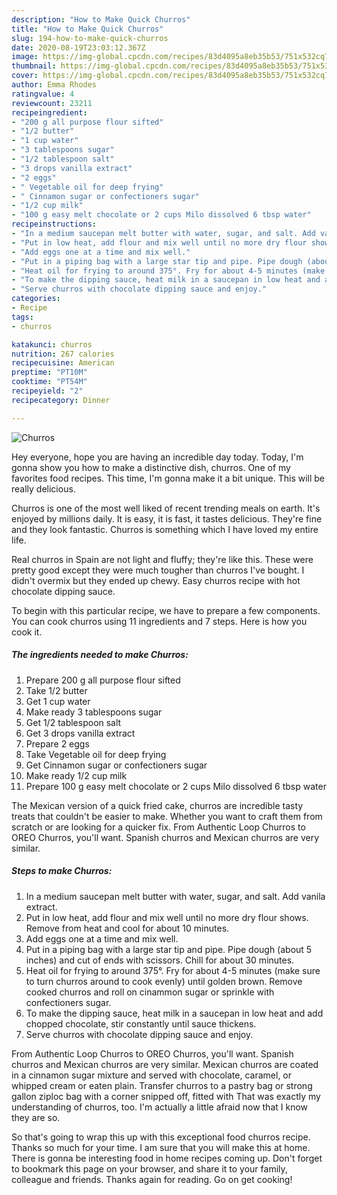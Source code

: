 ```yaml
---
description: "How to Make Quick Churros"
title: "How to Make Quick Churros"
slug: 194-how-to-make-quick-churros
date: 2020-08-19T23:03:12.367Z
image: https://img-global.cpcdn.com/recipes/83d4095a8eb35b53/751x532cq70/churros-recipe-main-photo.jpg
thumbnail: https://img-global.cpcdn.com/recipes/83d4095a8eb35b53/751x532cq70/churros-recipe-main-photo.jpg
cover: https://img-global.cpcdn.com/recipes/83d4095a8eb35b53/751x532cq70/churros-recipe-main-photo.jpg
author: Emma Rhodes
ratingvalue: 4
reviewcount: 23211
recipeingredient:
- "200 g all purpose flour sifted"
- "1/2 butter"
- "1 cup water"
- "3 tablespoons sugar"
- "1/2 tablespoon salt"
- "3 drops vanilla extract"
- "2 eggs"
- " Vegetable oil for deep frying"
- " Cinnamon sugar or confectioners sugar"
- "1/2 cup milk"
- "100 g easy melt chocolate or 2 cups Milo dissolved 6 tbsp water"
recipeinstructions:
- "In a medium saucepan melt butter with water, sugar, and salt. Add vanila extract."
- "Put in low heat, add flour and mix well until no more dry flour shows. Remove from heat and cool for about 10 minutes."
- "Add eggs one at a time and mix well."
- "Put in a piping bag with a large star tip and pipe. Pipe dough (about 5 inches) and cut of ends with scissors. Chill for about 30 minutes."
- "Heat oil for frying to around 375°. Fry for about 4-5 minutes (make sure to turn churros around to cook evenly) until golden brown. Remove cooked churros and roll on cinammon sugar or sprinkle with confectioners sugar."
- "To make the dipping sauce, heat milk in a saucepan in low heat and add chopped chocolate, stir constantly until sauce thickens."
- "Serve churros with chocolate dipping sauce and enjoy."
categories:
- Recipe
tags:
- churros

katakunci: churros 
nutrition: 267 calories
recipecuisine: American
preptime: "PT10M"
cooktime: "PT54M"
recipeyield: "2"
recipecategory: Dinner

---
```



![Churros](https://img-global.cpcdn.com/recipes/83d4095a8eb35b53/751x532cq70/churros-recipe-main-photo.jpg)

Hey everyone, hope you are having an incredible day today. Today, I'm gonna show you how to make a distinctive dish, churros. One of my favorites food recipes. This time, I'm gonna make it a bit unique. This will be really delicious.

Churros is one of the most well liked of recent trending meals on earth. It's enjoyed by millions daily. It is easy, it is fast, it tastes delicious. They're fine and they look fantastic. Churros is something which I have loved my entire life.

Real churros in Spain are not light and fluffy; they&#39;re like this. These were pretty good except they were much tougher than churros I&#39;ve bought. I didn&#39;t overmix but they ended up chewy. Easy churros recipe with hot chocolate dipping sauce.


To begin with this particular recipe, we have to prepare a few components. You can cook churros using 11 ingredients and 7 steps. Here is how you cook it.

<!--inarticleads1-->

##### The ingredients needed to make Churros:

1. Prepare 200 g all purpose flour sifted
1. Take 1/2 butter
1. Get 1 cup water
1. Make ready 3 tablespoons sugar
1. Get 1/2 tablespoon salt
1. Get 3 drops vanilla extract
1. Prepare 2 eggs
1. Take  Vegetable oil for deep frying
1. Get  Cinnamon sugar or confectioners sugar
1. Make ready 1/2 cup milk
1. Prepare 100 g easy melt chocolate or 2 cups Milo dissolved 6 tbsp water


The Mexican version of a quick fried cake, churros are incredible tasty treats that couldn&#39;t be easier to make. Whether you want to craft them from scratch or are looking for a quicker fix. From Authentic Loop Churros to OREO Churros, you&#39;ll want. Spanish churros and Mexican churros are very similar. 

<!--inarticleads2-->

##### Steps to make Churros:

1. In a medium saucepan melt butter with water, sugar, and salt. Add vanila extract.
1. Put in low heat, add flour and mix well until no more dry flour shows. Remove from heat and cool for about 10 minutes.
1. Add eggs one at a time and mix well.
1. Put in a piping bag with a large star tip and pipe. Pipe dough (about 5 inches) and cut of ends with scissors. Chill for about 30 minutes.
1. Heat oil for frying to around 375°. Fry for about 4-5 minutes (make sure to turn churros around to cook evenly) until golden brown. Remove cooked churros and roll on cinammon sugar or sprinkle with confectioners sugar.
1. To make the dipping sauce, heat milk in a saucepan in low heat and add chopped chocolate, stir constantly until sauce thickens.
1. Serve churros with chocolate dipping sauce and enjoy.


From Authentic Loop Churros to OREO Churros, you&#39;ll want. Spanish churros and Mexican churros are very similar. Mexican churros are coated in a cinnamon sugar mixture and served with chocolate, caramel, or whipped cream or eaten plain. Transfer churros to a pastry bag or strong gallon ziploc bag with a corner snipped off, fitted with That was exactly my understanding of churros, too. I&#39;m actually a little afraid now that I know they are so. 

So that's going to wrap this up with this exceptional food churros recipe. Thanks so much for your time. I am sure that you will make this at home. There is gonna be interesting food in home recipes coming up. Don't forget to bookmark this page on your browser, and share it to your family, colleague and friends. Thanks again for reading. Go on get cooking!
